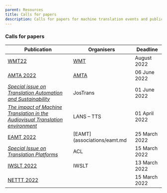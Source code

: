 ```yaml
---
parent: Resources
title: Calls for papers
description: Calls for papers for machine translation events and publications
---
```


### Calls for papers

| Publication | Organisers | Deadline |
| --- | --- | --- |
| [WMT22](events/wmt22.md) | [WMT](events/wmt.md) | August 2022 |
| [AMTA 2022](events/amta2022.md) | [AMTA](associations/amta.md) | 06 June 2022 |
| [*Special issue on Translation Automation and Sustainability*](https://jostrans.org/2b.3%20Jostrans%20SI%2041.pdf) | JosTrans | 01 June 2022 |
| [*The impact of Machine Translation in the Audiovisual Translation environment*](https://lans-tts.uantwerpen.be/index.php/LANS-TTS/announcement/view/21) | LANS – TTS | 01 April 2022 |
| [EAMT 2022](events/eamt2022.md) | [EAMT](associations/eamt.md | 25 March 2022 |
| [*Special Issue on Translation Platforms*](https://www.aclweb.org/portal/content/special-issue-translation-platforms) | ACL | 15 March 2022 |
| [IWSLT 2022](events/iwslt2022.md) | IWSLT | 13 March 2022 |
| [NETTT 2022](events/nettt2022.md) | | 15 March 2022 |
